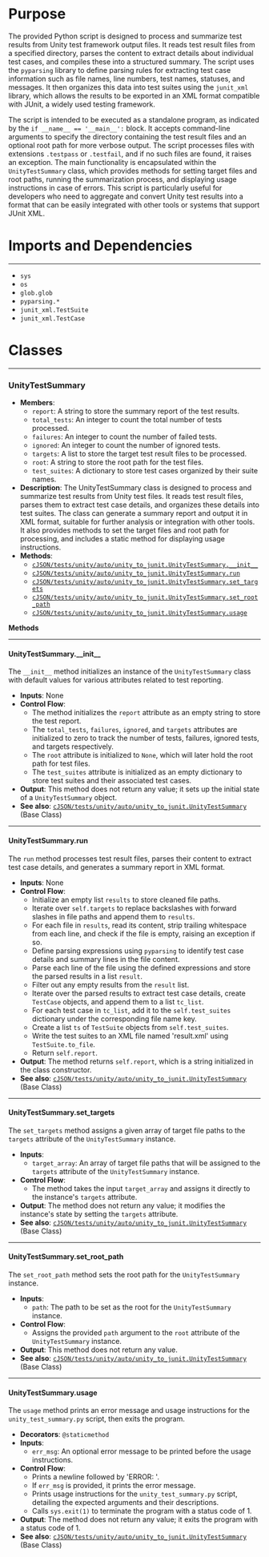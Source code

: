 # Purpose
The provided Python script is designed to process and summarize test results from Unity test framework output files. It reads test result files from a specified directory, parses the content to extract details about individual test cases, and compiles these into a structured summary. The script uses the `pyparsing` library to define parsing rules for extracting test case information such as file names, line numbers, test names, statuses, and messages. It then organizes this data into test suites using the `junit_xml` library, which allows the results to be exported in an XML format compatible with JUnit, a widely used testing framework.

The script is intended to be executed as a standalone program, as indicated by the `if __name__ == '__main__':` block. It accepts command-line arguments to specify the directory containing the test result files and an optional root path for more verbose output. The script processes files with extensions `.testpass` or `.testfail`, and if no such files are found, it raises an exception. The main functionality is encapsulated within the `UnityTestSummary` class, which provides methods for setting target files and root paths, running the summarization process, and displaying usage instructions in case of errors. This script is particularly useful for developers who need to aggregate and convert Unity test results into a format that can be easily integrated with other tools or systems that support JUnit XML.
# Imports and Dependencies

---
- `sys`
- `os`
- `glob.glob`
- `pyparsing.*`
- `junit_xml.TestSuite`
- `junit_xml.TestCase`


# Classes

---
### UnityTestSummary<!-- {{#class:cJSON/tests/unity/auto/unity_to_junit.UnityTestSummary}} -->
- **Members**:
    - `report`: A string to store the summary report of the test results.
    - `total_tests`: An integer to count the total number of tests processed.
    - `failures`: An integer to count the number of failed tests.
    - `ignored`: An integer to count the number of ignored tests.
    - `targets`: A list to store the target test result files to be processed.
    - `root`: A string to store the root path for the test files.
    - `test_suites`: A dictionary to store test cases organized by their suite names.
- **Description**: The UnityTestSummary class is designed to process and summarize test results from Unity test files. It reads test result files, parses them to extract test case details, and organizes these details into test suites. The class can generate a summary report and output it in XML format, suitable for further analysis or integration with other tools. It also provides methods to set the target files and root path for processing, and includes a static method for displaying usage instructions.
- **Methods**:
    - [`cJSON/tests/unity/auto/unity_to_junit.UnityTestSummary.__init__`](#UnityTestSummary__init__)
    - [`cJSON/tests/unity/auto/unity_to_junit.UnityTestSummary.run`](#UnityTestSummaryrun)
    - [`cJSON/tests/unity/auto/unity_to_junit.UnityTestSummary.set_targets`](#UnityTestSummaryset_targets)
    - [`cJSON/tests/unity/auto/unity_to_junit.UnityTestSummary.set_root_path`](#UnityTestSummaryset_root_path)
    - [`cJSON/tests/unity/auto/unity_to_junit.UnityTestSummary.usage`](#UnityTestSummaryusage)

**Methods**

---
#### UnityTestSummary\.\_\_init\_\_<!-- {{#callable:cJSON/tests/unity/auto/unity_to_junit.UnityTestSummary.__init__}} -->
The `__init__` method initializes an instance of the `UnityTestSummary` class with default values for various attributes related to test reporting.
- **Inputs**: None
- **Control Flow**:
    - The method initializes the `report` attribute as an empty string to store the test report.
    - The `total_tests`, `failures`, `ignored`, and `targets` attributes are initialized to zero to track the number of tests, failures, ignored tests, and targets respectively.
    - The `root` attribute is initialized to `None`, which will later hold the root path for test files.
    - The `test_suites` attribute is initialized as an empty dictionary to store test suites and their associated test cases.
- **Output**: This method does not return any value; it sets up the initial state of a `UnityTestSummary` object.
- **See also**: [`cJSON/tests/unity/auto/unity_to_junit.UnityTestSummary`](#cJSON/tests/unity/auto/unity_to_junitUnityTestSummary)  (Base Class)


---
#### UnityTestSummary\.run<!-- {{#callable:cJSON/tests/unity/auto/unity_to_junit.UnityTestSummary.run}} -->
The `run` method processes test result files, parses their content to extract test case details, and generates a summary report in XML format.
- **Inputs**: None
- **Control Flow**:
    - Initialize an empty list `results` to store cleaned file paths.
    - Iterate over `self.targets` to replace backslashes with forward slashes in file paths and append them to `results`.
    - For each file in `results`, read its content, strip trailing whitespace from each line, and check if the file is empty, raising an exception if so.
    - Define parsing expressions using `pyparsing` to identify test case details and summary lines in the file content.
    - Parse each line of the file using the defined expressions and store the parsed results in a list `result`.
    - Filter out any empty results from the `result` list.
    - Iterate over the parsed results to extract test case details, create `TestCase` objects, and append them to a list `tc_list`.
    - For each test case in `tc_list`, add it to the `self.test_suites` dictionary under the corresponding file name key.
    - Create a list `ts` of `TestSuite` objects from `self.test_suites`.
    - Write the test suites to an XML file named 'result.xml' using `TestSuite.to_file`.
    - Return `self.report`.
- **Output**: The method returns `self.report`, which is a string initialized in the class constructor.
- **See also**: [`cJSON/tests/unity/auto/unity_to_junit.UnityTestSummary`](#cJSON/tests/unity/auto/unity_to_junitUnityTestSummary)  (Base Class)


---
#### UnityTestSummary\.set\_targets<!-- {{#callable:cJSON/tests/unity/auto/unity_to_junit.UnityTestSummary.set_targets}} -->
The `set_targets` method assigns a given array of target file paths to the `targets` attribute of the `UnityTestSummary` instance.
- **Inputs**:
    - `target_array`: An array of target file paths that will be assigned to the `targets` attribute of the `UnityTestSummary` instance.
- **Control Flow**:
    - The method takes the input `target_array` and assigns it directly to the instance's `targets` attribute.
- **Output**: The method does not return any value; it modifies the instance's state by setting the `targets` attribute.
- **See also**: [`cJSON/tests/unity/auto/unity_to_junit.UnityTestSummary`](#cJSON/tests/unity/auto/unity_to_junitUnityTestSummary)  (Base Class)


---
#### UnityTestSummary\.set\_root\_path<!-- {{#callable:cJSON/tests/unity/auto/unity_to_junit.UnityTestSummary.set_root_path}} -->
The `set_root_path` method sets the root path for the `UnityTestSummary` instance.
- **Inputs**:
    - `path`: The path to be set as the root for the `UnityTestSummary` instance.
- **Control Flow**:
    - Assigns the provided `path` argument to the `root` attribute of the `UnityTestSummary` instance.
- **Output**: This method does not return any value.
- **See also**: [`cJSON/tests/unity/auto/unity_to_junit.UnityTestSummary`](#cJSON/tests/unity/auto/unity_to_junitUnityTestSummary)  (Base Class)


---
#### UnityTestSummary\.usage<!-- {{#callable:cJSON/tests/unity/auto/unity_to_junit.UnityTestSummary.usage}} -->
The `usage` method prints an error message and usage instructions for the `unity_test_summary.py` script, then exits the program.
- **Decorators**: `@staticmethod`
- **Inputs**:
    - `err_msg`: An optional error message to be printed before the usage instructions.
- **Control Flow**:
    - Prints a newline followed by 'ERROR: '.
    - If `err_msg` is provided, it prints the error message.
    - Prints usage instructions for the `unity_test_summary.py` script, detailing the expected arguments and their descriptions.
    - Calls `sys.exit(1)` to terminate the program with a status code of 1.
- **Output**: The method does not return any value; it exits the program with a status code of 1.
- **See also**: [`cJSON/tests/unity/auto/unity_to_junit.UnityTestSummary`](#cJSON/tests/unity/auto/unity_to_junitUnityTestSummary)  (Base Class)



